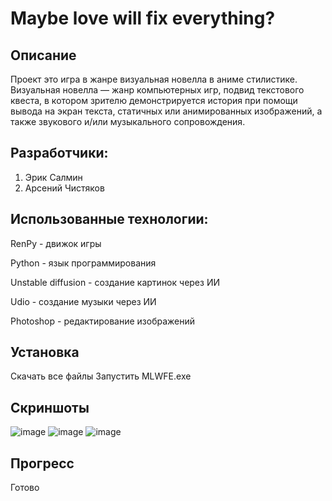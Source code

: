 # Maybe love will fix everything?
## Описание
Проект это игра в жанре визуальная новелла в аниме стилистике.
Визуальная новелла — жанр компьютерных игр, подвид текстового квеста, в котором зрителю демонстрируется история при помощи вывода на экран текста, статичных или анимированных изображений, а также звукового и/или музыкального сопровождения.

## Разработчики:
1. Эрик Салмин
2. Арсений Чистяков
## Использованные технологии:
RenPy - движок игры

Python - язык программирования

Unstable diffusion - создание картинок через ИИ

Udio - создание музыки через ИИ

Photoshop - редактирование изображений

## Установка
Скачать все файлы
Запустить MLWFE.exe
## Скриншоты 
![image](https://github.com/CrystalLakee/MLWFE/assets/91591838/d3c1eefc-7582-4765-8217-17218b9ffd66)
![image](https://github.com/CrystalLakee/MLWFE/assets/91591838/40c68ee8-ee32-4758-94e3-97e064dfed3a)
![image](https://github.com/CrystalLakee/MLWFE/assets/91591838/ab1d3350-0acf-4740-9674-ea27c515c945)

## Прогресс
Готово
